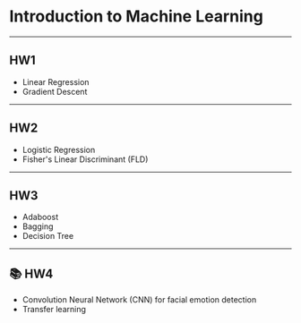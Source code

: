 # Introduction to Machine Learning

---

##  **HW1**
  - Linear Regression
  - Gradient Descent

---

##  **HW2**
  - Logistic Regression
  - Fisher's Linear Discriminant (FLD)

---

##  **HW3**
  - Adaboost
  - Bagging
  - Decision Tree

---

## 📚 **HW4**
  - Convolution Neural Network (CNN) for facial emotion detection
  - Transfer learning

